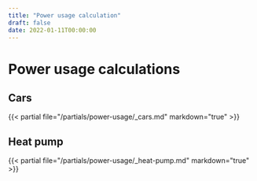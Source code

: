 ```yaml
---
title: "Power usage calculation"
draft: false
date: 2022-01-11T00:00:00
---
```


# Power usage calculations

## Cars

{{< partial file="/partials/power-usage/_cars.md" markdown="true" >}}

## Heat pump

{{< partial file="/partials/power-usage/_heat-pump.md" markdown="true" >}}